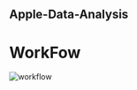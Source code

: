 ## Apple-Data-Analysis
# WorkFow
![workflow](https://github.com/user-attachments/assets/316bf156-caa6-4f55-b42e-cdf0e645817a)

